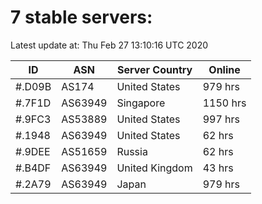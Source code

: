 # 7 stable servers:

Latest update at: Thu Feb 27 13:10:16 UTC 2020

| ID | ASN | Server Country | Online |
| -- | --- | -------------- | ------ |
| #.D09B | AS174 | United States | 979 hrs |
| #.7F1D | AS63949 | Singapore | 1150 hrs |
| #.9FC3 | AS53889 | United States | 997 hrs |
| #.1948 | AS63949 | United States | 62 hrs |
| #.9DEE | AS51659 | Russia | 62 hrs |
| #.B4DF | AS63949 | United Kingdom | 43 hrs |
| #.2A79 | AS63949 | Japan | 979 hrs |

